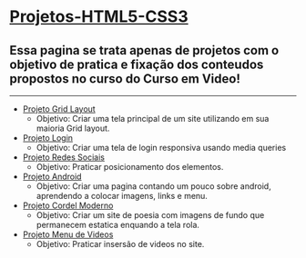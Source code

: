 # [Projetos-HTML5-CSS3](https://phellipe-lariucci.github.io/Projetos-HTML5-CSS3/)
## Essa pagina se trata apenas de projetos com o objetivo de pratica e fixação dos conteudos propostos no curso do Curso em Video!
***
* [Projeto Grid Layout](https://phellipe-lariucci.github.io/Projetos-HTML5-CSS3/Projeto-Gridlayout)
  * Objetivo: Criar uma tela principal de um site utilizando em sua maioria Grid layout.
* [Projeto Login](https://phellipe-lariucci.github.io/Projetos-HTML5-CSS3/Projeto-Login)
  * Objetivo: Criar uma tela de login responsiva usando media queries
* [Projeto Redes Sociais](https://phellipe-lariucci.github.io/Projetos-HTML5-CSS3/Projeto-Redes-Sociais)
  * Objetivo: Praticar posicionamento dos elementos.
* [Projeto Android](https://phellipe-lariucci.github.io/Projetos-HTML5-CSS3/Projeto-Android)
  * Objetivo: Criar uma pagina contando um pouco sobre android, aprendendo a colocar imagens, links e menu.
* [Projeto Cordel Moderno](https://phellipe-lariucci.github.io/Projetos-HTML5-CSS3/Cordel-Moderno)
  * Objetivo: Criar um site de poesia com imagens de fundo que permanecem estatica enquando a tela rola.
* [Projeto Menu de Videos](https://phellipe-lariucci.github.io/Projetos-HTML5-CSS3/Projeto-Videos)
  * Objetivo: Praticar insersão de videos no site.



